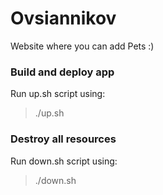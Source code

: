 
# Ovsiannikov

Website where you can add Pets :)

### Build and deploy app
Run up.sh script using:

>./up.sh

### Destroy all resources
Run down.sh script using:

>./down.sh
